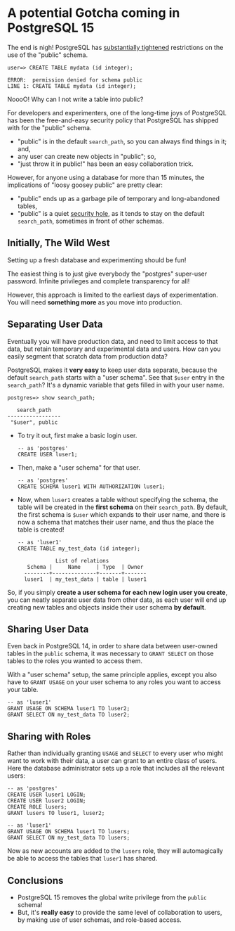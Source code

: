 # A potential Gotcha coming in PostgreSQL 15

The end is nigh! PostgreSQL has [substantially tightened](https://www.postgresql.org/docs/release/15.0/) restrictions on the use of the "public" schema.

```
user=> CREATE TABLE mydata (id integer);

ERROR:  permission denied for schema public
LINE 1: CREATE TABLE mydata (id integer);
```

NoooO! Why can I not write a table into public?

For developers and experimenters, one of the long-time joys of PostgreSQL has been the free-and-easy security policy that PostgreSQL has shipped with for the "public" schema.

* "public" is in the default `search_path`, so you can always find things in it; and,
* any user can create new objects in "public"; so,
* "just throw it in public!" has been an easy collaboration trick.

However, for anyone using a database for more than 15 minutes, the implications of "loosy goosey public" are pretty clear:

* "public" ends up as a garbage pile of temporary and long-abandoned tables,
* "public" is a quiet [security hole](https://blog.pgguru.net/blog//devious_sql_any_function_search_path.html), as it tends to stay on the default `search_path`, sometimes in front of other schemas.

## Initially, The Wild West

Setting up a fresh database and experimenting should be fun! 

The easiest thing is to just give everybody the "postgres" super-user password. Infinite privileges and complete transparency for all! 

However, this approach is limited to the earliest days of experimentation. You will need **something more** as you move into production.

## Separating User Data

Eventually you will have production data, and need to limit access to that data, but retain temporary and experimental data and users. How can you easily segment that scratch data from production data?

PostgreSQL makes it **very easy** to keep user data separate, because the default `search_path` starts with a "user schema". See that `$user` entry in the `search_path`? It's a dynamic variable that gets filled in with your user name.

```
postgres=> show search_path;

   search_path   
-----------------
 "$user", public
```

* To try it out, first make a basic login user. 

  ```
  -- as 'postgres'
  CREATE USER luser1;
  ```

* Then, make a "user schema" for that user.

  ```
  -- as 'postgres'
  CREATE SCHEMA luser1 WITH AUTHORIZATION luser1;
  ```

* Now, when `luser1` creates a table without specifying the schema, the table will be created in the **first schema** on their `search_path`. By default, the first schema is `$user` which expands to their user name, and there is now a schema that matches their user name, and thus the place the table is created!

  ```
  -- as 'luser1'
  CREATE TABLE my_test_data (id integer);
  ```

  ```
              List of relations
     Schema |     Name     | Type  | Owner 
    --------+--------------+-------+-------
    luser1  | my_test_data | table | luser1
  ```

So, if you simply **create a user schema for each new login user you create**, you can neatly separate user data from other data, as each user will end up creating new tables and objects inside their user schema **by default**.

## Sharing User Data

Even back in PostgreSQL 14, in order to share data between user-owned tables in the `public` schema, it was necessary to `GRANT SELECT` on those tables to the roles you wanted to access them.

With a "user schema" setup, the same principle applies, except you also have to `GRANT USAGE` on your user schema to any roles you want to access your table.

  ```
  -- as 'luser1'
  GRANT USAGE ON SCHEMA luser1 TO luser2;
  GRANT SELECT ON my_test_data TO luser2;
  ```

## Sharing with Roles

Rather than individually granting `USAGE` and `SELECT` to every user who might want to work with their data, a user can grant to an entire class of users. Here the database administrator sets up a role that includes all the relevant users:

```
-- as 'postgres'
CREATE USER luser1 LOGIN;
CREATE USER luser2 LOGIN;
CREATE ROLE lusers;
GRANT lusers TO luser1, luser2;

-- as 'luser1'
GRANT USAGE ON SCHEMA luser1 TO lusers;
GRANT SELECT ON my_test_data TO lusers;
```

Now as new accounts are added to the `lusers` role, they will automagically be able to access the tables that `luser1` has shared.

## Conclusions

* PostgreSQL 15 removes the global write privilege from the `public` schema!
* But, it's **really easy** to provide the same level of collaboration to users, by making use of user schemas, and role-based access.

